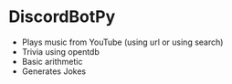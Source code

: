 # DiscordBotPy

* Plays music from YouTube (using url or using search)
* Trivia using opentdb
* Basic arithmetic
* Generates Jokes
